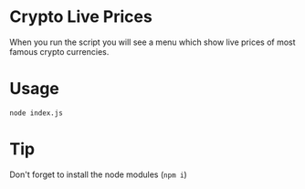 # Crypto Live Prices
When you run the script you will see a menu which show live prices of most famous crypto currencies.

# Usage
```node index.js```

# Tip
Don't forget to install the node modules (```npm i```)
